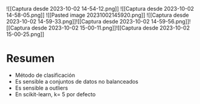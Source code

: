 
![[Captura desde 2023-10-02 14-54-12.png]]
![[Captura desde 2023-10-02 14-58-05.png]]
![[Pasted image 20231002145920.png]]
![[Captura desde 2023-10-02 14-59-33.png]]![[Captura desde 2023-10-02 14-59-56.png]]![[Captura desde 2023-10-02 15-00-11.png]]![[Captura desde 2023-10-02 15-00-25.png]]
# Resumen

- Método de clasificación
- Es sensible a conjuntos de datos no balanceados
- Es sensible a outliers  
- En scikit-learn, k= 5 por defecto